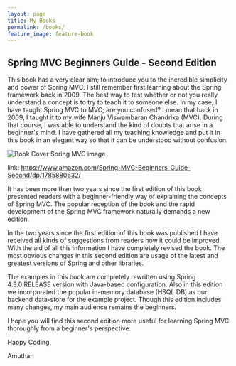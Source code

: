 ```yaml
---
layout: page
title: My Books
permalink: /books/
feature_image: feature-book
---
```

## Spring MVC Beginners Guide - Second Edition

This book has a very clear aim; to introduce you to the incredible simplicity and power
of Spring MVC. I still remember first learning about the Spring framework back in 2009. The best way to test whether or not you really understand a concept is to try to teach it to someone else. In my case, I have taught Spring MVC to MVC; are you confused? I mean that back in 2009, I taught it to my wife Manju Viswambaran Chandrika (MVC). During that course, I was able to understand the kind of doubts that arise in a beginner's mind. I have gathered all my teaching knowledge and put it in this book in an elegant way so that it can be understood without confusion.

![Book Cover Spring MVC image]({{site.url}}/{{site.baseurl}}img/post-assets/book_cover_spring_mvc.jpg)

link: https://www.amazon.com/Spring-MVC-Beginners-Guide-Second/dp/1785880632/

It has been more than two years since the first edition of this book presented readers with a beginner-friendly way of explaining the concepts of Spring MVC. The popular reception of the book and the rapid development of the Spring MVC framework naturally demands a new edition.

In the two years since the first edition of this book was published I have received all kinds of suggestions from readers how it could be improved. With the aid of all this information I have completely revised the book. The most obvious changes in this second edition are usage of the latest and greatest versions of Spring and other libraries.

The examples in this book are completely rewritten using Spring 4.3.0.RELEASE version with Java-based configuration. Also in this edition we incorporated the popular in-memory database (HSQL DB) as our backend data-store for the example project. Though this edition includes many changes, my main audience remains the beginners.

I hope you will find this second edition more useful for learning Spring MVC thoroughly from a beginner's perspective.

Happy Coding, 

Amuthan
